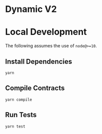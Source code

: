 # Dynamic V2

# Local Development

The following assumes the use of `node@>=10`.

## Install Dependencies

`yarn`

## Compile Contracts

`yarn compile`

## Run Tests

`yarn test`
